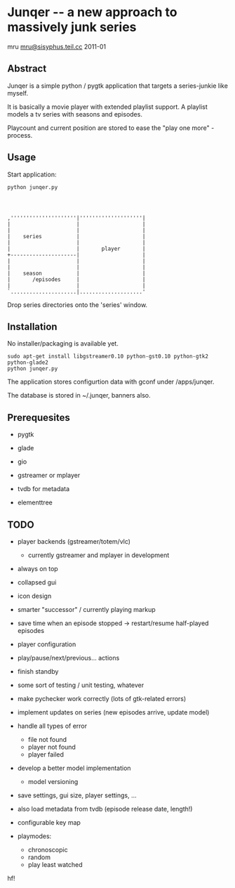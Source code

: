 Junqer -- a new approach to massively junk series
=================================================

mru <mru@sisyphus.teil.cc>
2011-01



Abstract
--------

Junqer is a simple python / pygtk application that targets a
series-junkie like myself.

It is basically a movie player with extended playlist support. 
A playlist models a tv series with seasons and episodes.

Playcount and current position are stored to ease the "play one more" - process.



Usage
-----

Start application:

    python junqer.py




    ,'''''''''''''''''''''|''''''''''''''''''''|
    |                     |                    |
    |                     |                    |
    |    series           |                    |
    |                     |                    |
    |                     |       player       |
    +---------------------|                    |
    |                     |                    |
    |                     |                    |
    |    season           |                    |
    |       /episodes     |                    |
    |                     |                    |
    `.....................|....................'


Drop series directories onto the 'series' window.

Installation
------------

No installer/packaging is available yet.


    sudo apt-get install libgstreamer0.10 python-gst0.10 python-gtk2 python-glade2 
    python junqer.py


The application stores configurtion data with gconf under /apps/junqer.

The database is stored in ~/.junqer, banners also.


Prerequesites
-------------

  * pygtk
  * glade
  * gio
  * gstreamer or mplayer

  * tvdb for metadata
  * elementtree


TODO
----

  * player backends (gstreamer/totem/vlc)
    - currently gstreamer and mplayer in development
  * always on top
  * collapsed gui
  * icon design
  * smarter "successor" / currently playing markup
  * save time when an episode stopped -> restart/resume half-played episodes
  * player configuration
  * play/pause/next/previous... actions
  * finish standby
  * some sort of testing / unit testing, whatever
  * make pychecker work correctly (lots of gtk-related errors)
  * implement updates on series (new episodes arrive, update model)
  * handle all types of error
    - file not found
    - player not found
    - player failed
  * develop a better model implementation
    - model versioning
  * save settings, gui size, player settings, ...
  * also load metadata from tvdb (episode release date, length!)
  * configurable key map

  * playmodes:
    - chronoscopic
    - random
    - play least watched

hf!
